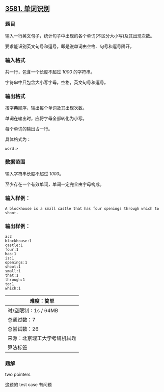 ## [3581. 单词识别](https://www.acwing.com/problem/content/3584/)

### 题目

输入一行英文句子，统计句子中出现的各个单词(不区分大小写)及其出现次数。

要求能识别英文句号和逗号，即是说单词由空格、句号和逗号隔开。

### 输入格式

共一行，包含一个长度不超过 *1000* 的字符串。

字符串中只包含大小写字母，空格，英文句号和逗号。

### 输出格式

按字典顺序，输出每个单词及其出现次数。

单词在输出时，应将字母全部转化为小写。

每个单词的输出占一行。

具体格式为：

`word:×`

### 数据范围

输入字符串长度不超过 *1000*。

至少存在一个有效单词，单词一定完全由字母构成。

### 输入样例：

```
A blockhouse is a small castle that has four openings through which to shoot.
```

### 输出样例：

```
a:2
blockhouse:1
castle:1
four:1
has:1
is:1
openings:1
shoot:1
small:1
that:1
through:1
to:1
which:1
```

| 难度：**简单**               |
| ---------------------------- |
| 时/空限制：1s / 64MB         |
| 总通过数：7                  |
| 总尝试数：26                 |
| 来源：北京理工大学考研机试题 |
| 算法标签                     |

### 题解

two pointers

这题的 test case 有问题